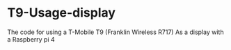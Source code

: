 # T9-Usage-display
The code for using a T-Mobile T9 (Franklin Wireless R717) As a display with a Raspberry pi 4
